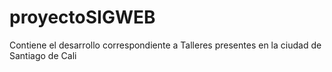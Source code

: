 # proyectoSIGWEB
 Contiene el desarrollo correspondiente a Talleres presentes en la ciudad de Santiago de Cali
